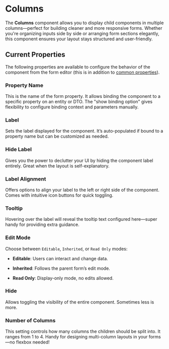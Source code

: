 # Columns

The **Columns** component allows you to display child components in multiple columns—perfect for building cleaner and more responsive forms. Whether you're organizing inputs side by side or arranging form sections elegantly, this component ensures your layout stays structured and user-friendly.

[//]: # '<iframe width="100%" height="500" src="https://pd-docs-adminportal-test.shesha.dev/shesha/forms-designer/?id=747834b4-9ef8-4088-a951-e976776b19ec" title="Columns Component" ></iframe>'

## Current Properties

The following properties are available to configure the behavior of the component from the form editor (this is in addition to [common properties](/docs/front-end-basics/form-components/common-component-properties)).

### Property Name
This is the name of the form property. It allows binding the component to a specific property on an entity or DTO. The "show binding option" gives flexibility to configure binding context and parameters manually.

### Label
Sets the label displayed for the component. It’s auto-populated if bound to a property name but can be customized as needed.

### Hide Label
Gives you the power to declutter your UI by hiding the component label entirely. Great when the layout is self-explanatory.

### Label Alignment
Offers options to align your label to the left or right side of the component. Comes with intuitive icon buttons for quick toggling.

### Tooltip
Hovering over the label will reveal the tooltip text configured here—super handy for providing extra guidance.

### Edit Mode
Choose between `Editable`, ``Inherited``, or ``Read Only`` modes:

- **Editable**: Users can interact and change data.

- **Inherited**: Follows the parent form’s edit mode.

- **Read Only**: Display-only mode, no edits allowed.

### Hide
Allows toggling the visibility of the entire component. Sometimes less is more.

### Number of Columns
This setting controls how many columns the children should be split into. It ranges from 1 to 4. Handy for designing multi-column layouts in your forms—no flexbox needed!